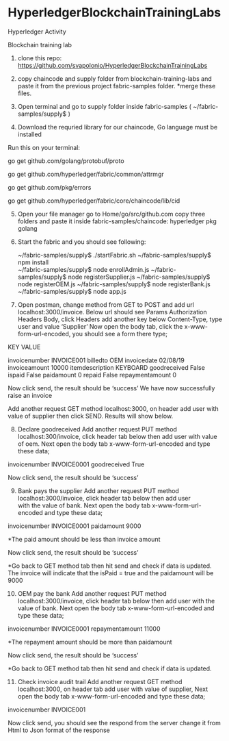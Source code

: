 # HyperledgerBlockchainTrainingLabs
Hyperledger Activity

Blockchain training lab

1. clone this repo: https://github.com/svapolonio/HyperledgerBlockchainTrainingLabs

2. copy chaincode and supply folder from blockchain-training-labs and paste it from the  previous project fabric-samples folder. *merge these files.

3. Open terminal and go to supply folder inside fabric-samples ( ~/fabric-samples/supply$ )

4. Download the requried library for our chaincode, Go language must be installed

Run this on your terminal: 

go get github.com/golang/protobuf/proto

go get github.com/hyperledger/fabric/common/attrmgr

go get github.com/pkg/errors

go get github.com/hyperledger/fabric/core/chaincode/lib/cid



5. Open your file manager go to Home/go/src/github.com
	copy three folders and paste it inside fabric-samples/chaincode:
		hyperledger
		pkg
		golang

6. Start the fabric and you should see following:

	~/fabric-samples/supply$ ./startFabric.sh
	~/fabric-samples/supply$ npm install	
	~/fabric-samples/supply$ node enrollAdmin.js
	~/fabric-samples/supply$ node registerSupplier.js
	~/fabric-samples/supply$ node registerOEM.js
	~/fabric-samples/supply$ node registerBank.js
	~/fabric-samples/supply$ node app.js
	

7. Open postman, change method from GET to POST and add url localhost:3000/invoice.
Below url should see Params Authorization Headers Body, click Headers add another key below Content-Type, type user and value ‘Supplier’
Now open the body tab, click the x-www-form-url-encoded, you should see a form there type;

KEY                      	VALUE

invoicenumber           	INVOICE001
billedto                	OEM
invoicedate             	02/08/19
invoiceamount          		10000
itemdescription         	KEYBOARD
goodreceived            	False
ispaid                  	False
paidamount              	0
repaid                 		False
repaymentamount       		0

Now click send, the result should be ‘success’
We have now successfully raise an invoice

Add another request GET method localhost:3000, on header add user with value of supplier then click SEND. Results will show below.


8. Declare goodreceived
	Add another request PUT method localhost:300/invoice, click header tab below then add user with value of oem. Next open the body tab x-www-form-url-encoded and type these data;

invoicenumber	  INVOICE0001
goodreceived		True

Now click send, the result should be ‘success’


9. Bank pays the supplier
	Add another request PUT method localhost:3000/invoice, click header tab below then add user  
with the value of bank. Next open the body tab x-www-form-url-encoded and type these data;

invoicenumber	  INVOICE0001
paidamount		  9000

*The paid amount should be less than invoice amount

Now click send, the result should be ‘success’

*Go back to GET method tab then hit send and check if data is updated. The invoice will indicate that the isPaid = true and the paidamount will be 9000


10. OEM pay the bank
	Add another request PUT method localhost:3000/invoice, click header tab below then add user  with the value of bank. Next open the body tab x-www-form-url-encoded and type these data;

invoicenumber		  INVOICE0001
repaymentamount		11000

*The repayment amount should be more than paidamount

Now click send, the result should be ‘success’

*Go back to GET method tab then hit send and check if data is updated.


11. Check invoice audit trail
	Add another request GET method localhost:3000, on header tab add user with value of supplier, Next open the body tab x-www-form-url-encoded and type these data;

invoicenumber		INVOICE001

Now click send, you should see the respond from the server change it from Html to Json format of the response 
